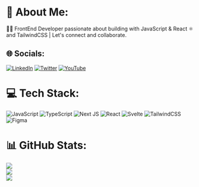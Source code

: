 # 💫 About Me:
👨‍💻 FrontEnd Developer passionate about building with JavaScript & React ⚛️ and TailwindCSS | Let's connect and collaborate.


## 🌐 Socials:
[![LinkedIn](https://img.shields.io/badge/LinkedIn-%230077B5.svg?logo=linkedin&logoColor=white)](https://linkedin.com/in/mukadasm) [![Twitter](https://img.shields.io/badge/Twitter-%231DA1F2.svg?logo=Twitter&logoColor=white)](https://twitter.com/mukadas026) [![YouTube](https://img.shields.io/badge/YouTube-%23FF0000.svg?logo=YouTube&logoColor=white)](https://youtube.com/@UCSxRsjEX89CNsrz-3VmyfJA) 

# 💻 Tech Stack:
![JavaScript](https://img.shields.io/badge/javascript-%23323330.svg?style=flat&logo=javascript&logoColor=%23F7DF1E) ![TypeScript](https://img.shields.io/badge/typescript-%23007ACC.svg?style=flat&logo=typescript&logoColor=white) ![Next JS](https://img.shields.io/badge/Next-black?style=flat&logo=next.js&logoColor=white) ![React](https://img.shields.io/badge/react-%2320232a.svg?style=flat&logo=react&logoColor=%2361DAFB) ![Svelte](https://img.shields.io/badge/svelte-%23f1413d.svg?style=flat&logo=svelte&logoColor=white) ![TailwindCSS](https://img.shields.io/badge/tailwindcss-%2338B2AC.svg?style=flat&logo=tailwind-css&logoColor=white) 	![Figma](https://img.shields.io/badge/figma-%23F24E1E.svg?style=flat&logo=figma&logoColor=white)
# 📊 GitHub Stats:
![](https://github-readme-stats.vercel.app/api?username=mukadas026&theme=dark&hide_border=false&include_all_commits=false&count_private=false)<br/>
![](https://github-readme-streak-stats.herokuapp.com/?user=mukadas026&theme=dark&hide_border=false)<br/>
![](https://github-readme-stats.vercel.app/api/top-langs/?username=mukadas026&theme=dark&hide_border=false&include_all_commits=false&count_private=false&layout=compact)

<!-- Proudly created with GPRM ( https://gprm.itsvg.in ) -->
